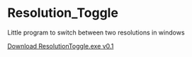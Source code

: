 # Resolution_Toggle
Little program to switch between two resolutions in windows


[Download ResolutionToggle.exe v0.1](https://raw.githubusercontent.com/yourusername/yourrepository/master/x64/Debug/ResolutionToggle.exe)
